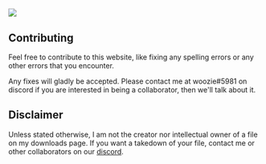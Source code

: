 # ![](https://raw.githubusercontent.com/woozier/woogedownload/wooz/img/logo.png)
## Contributing

Feel free to contribute to this website, like fixing any spelling errors or any other errors that you encounter. 

Any fixes will gladly be accepted. Please contact me at woozie#5981 on discord if you are interested in being a collaborator, then we'll talk about it.

## Disclaimer

Unless stated otherwise, I am not the creator nor intellectual owner of a file on my downloads page. If you want a takedown of your file, contact me or other collaborators on our [discord](https://discord.gg/ekgkWewQxa).
